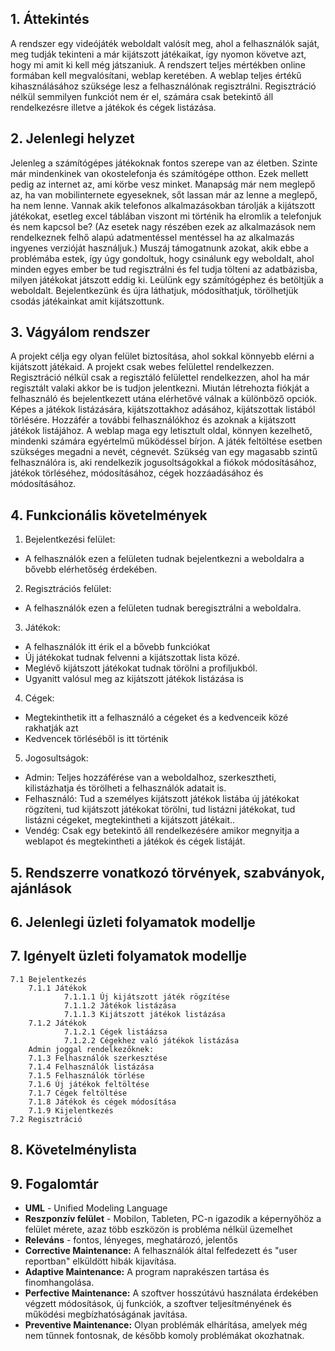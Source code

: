 ## 1. Áttekintés

A rendszer egy videójáték weboldalt valósít meg, ahol a felhasználók saját, meg tudják tekinteni a már kijátszott játékaikat, így nyomon követve azt, hogy mi amit ki kell még játszaniuk.
A rendszert teljes mértékben online formában kell megvalósítani, weblap keretében. 
A weblap teljes értékű kihasználásához szüksége lesz a felhasználónak regisztrálni. 
Regisztráció nélkül semmilyen funkciót nem ér el, számára csak betekintő áll rendelkezésre illetve a játékok és cégek listázása.

## 2. Jelenlegi helyzet

Jelenleg a számítógépes játékoknak fontos szerepe van az életben. Szinte már mindenkinek van okostelefonja és számítógépe otthon. 
Ezek mellett pedig az internet az, ami körbe vesz minket. Manapság már nem meglepő az, ha van mobilinternete egyeseknek, sőt lassan már az lenne a meglepő, ha nem lenne. 
Vannak akik telefonos alkalmazásokban tárolják a kijátszott játékokat, esetleg excel táblában viszont mi történik ha elromlik a telefonjuk és nem kapcsol be?
(Az esetek nagy részében ezek az alkalmazások nem rendelkeznek felhő alapú adatmentéssel mentéssel ha az alkalmazás ingyenes verzióját használjuk.) 
Muszáj támogatnunk azokat, akik ebbe a problémába estek, így úgy gondoltuk, hogy csinálunk egy weboldalt, ahol minden egyes ember be tud regisztrálni és fel tudja tölteni az adatbázisba, milyen játékokat játszott eddig ki. Leülünk egy számítógéphez és betöltjük a weboldalt. 
Bejelentkezünk és újra láthatjuk, módosíthatjuk, törölhetjük csodás játékainkat amit kijátszottunk.

## 3. Vágyálom rendszer 

A projekt célja egy olyan felület biztosítása, ahol sokkal könnyebb elérni a kijátszott játékaid. A projekt csak webes felülettel rendelkezzen. Regisztráció nélkül csak a regisztáló felülettel rendelkezzen, ahol ha már regisztált valaki akkor be is tudjon jelentkezni.
Miután létrehozta fiókját a felhasználó és bejelentkezett utána elérhetővé válnak a különböző opciók. Képes a játékok listázására, kijátszottakhoz adásához, kijátszottak listából törlésére. Hozzáfér a további felhasználókhoz és azoknak a kijátszott játékok listájához.
A weblap maga egy letisztult oldal, könnyen kezelhető, mindenki számára egyértelmű működéssel bírjon. A játék feltöltése esetben szükséges megadni a nevét, cégnevét.
Szükség van egy magasabb szintű felhasználóra is, aki rendelkezik jogusoltságokkal a fiókok módosításához, játékok törléséhez, módosításához, cégek hozzáadásához és módosításához.

## 4. Funkcionális követelmények

1. Bejelentkezési felület:
 * A felhasználók ezen a felületen tudnak bejelentkezni a weboldalra a bővebb elérhetőség érdekében.
2. Regisztrációs felület:
 * A felhasználók ezen a felületen tudnak beregisztrálni a weboldalra.
3. Játékok:
 * A felhasználók itt érik el a bővebb funkciókat
 * Új játékokat tudnak felvenni a kijátszottak lista közé.
 * Meglévő kijátszott játékokat tudnak törölni a profiljukból.
 * Ugyanitt valósul meg az kijátszott játékok listázása is
4. Cégek:
 * Megtekinthetik itt a felhasználó a cégeket és a kedvenceik közé rakhatják azt
 * Kedvencek törléséből is itt történik
5. Jogosultságok:
 * Admin: Teljes hozzáférése van a weboldalhoz, szerkesztheti, kilistázhatja és törölheti a felhasználók adatait is.
 * Felhasználó: Tud a személyes kijátszott játékok listába új játékokat rögzíteni, tud kijátszott játékokat törölni, tud listázni játékokat, tud listázni cégeket, megtekintheti a kijátszott játékait..
 * Vendég: Csak egy betekintő áll rendelkezésére amikor megnyitja a weblapot és megtekintheti a játékok és cégek listáját.

## 5. Rendszerre vonatkozó törvények, szabványok, ajánlások


## 6. Jelenlegi üzleti folyamatok modellje


## 7. Igényelt üzleti folyamatok modellje
    7.1 Bejelentkezés
        7.1.1 Játékok
                7.1.1.1 Új kijátszott játék rögzítése
                7.1.1.2 Játékok listázása
                7.1.1.3 Kijátszott játékok listázása
        7.1.2 Játékok
                7.1.2.1 Cégek listáázsa
                7.1.2.2 Cégekhez való játékok listázása
        Admin joggal rendelkezőknek:
        7.1.3 Felhasználók szerkesztése
        7.1.4 Felhasználók listázása
        7.1.5 Felhasználók törlése
        7.1.6 Új játékok feltöltése
        7.1.7 Cégek feltöltése
        7.1.8 Játékok és cégek módosítása
        7.1.9 Kijelentkezés
    7.2 Regisztráció

## 8. Követelménylista


## 9. Fogalomtár

- **UML** - Unified Modeling Language
- **Reszponzív felület** - Mobilon, Tableten, PC-n igazodik a
képernyőhöz a felület mérete, azaz több eszközön is probléma nélkül
üzemelhet
- **Releváns** - fontos, lényeges, meghatározó, jelentős
- **Corrective Maintenance:** A felhasználók által felfedezett és "user reportban"
elküldött hibák kijavítása.
- **Adaptive Maintenance:** A program naprakészen tartása és finomhangolása.
- **Perfective Maintenance:** A szoftver hosszútávú használata érdekében végzett
módosítások, új funkciók, a szoftver teljesítményének és működési
megbízhatóságának javítása.
- **Preventive Maintenance:** Olyan problémák elhárítása, amelyek még nem
tűnnek fontosnak, de később komoly problémákat okozhatnak.
